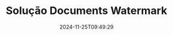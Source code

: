 ---
############################# Static ############################
layout: "family"
date:  2024-11-25T09:49:29
draft: false

product: "Watermark"
product_tag: "watermark"

lang: pt

############################# Head ############################
head_title: "Marca d'água do documento C# Java Node.js Python | Adicione uma Marca D'água"
head_description: "Adicione marca d'água a PDF, imagens e documentos. Solução de marca d'água para Microsoft Office, PDF, OpenDocument, imagens e etc."

############################# Header ############################
title: "Solução Documents Watermark"
description:  |
  Adicione marcas d'água de texto e imagem aos seus documentos e imagens.

  Pesquise e modifique marcas d'água de documentos de maneira conveniente.

  Obtenha informações sobre marcas d'água que são apresentadas em seus documentos.

############################# Supported Platforms ###############################
supported_platforms:
  enable: true
  head_title: "Escolha sua plataforma"
  title: "Independência da plataforma"
  description: "A biblioteca GroupDocs.Watermark suporta os seguintes sistemas operacionais e estruturas:"
  details_link_title: "Saiba mais"

  items:
    # items loop
    - title: ".NET"
      description: GroupDocs.Watermark .NET 
      color: "blue"
      tag: "net"
      link: "/watermark/net/"
      features_link: "https://docs.groupdocs.com/watermark/net/system-requirements/"
      features:
          # features loop
          - rows: "4"
            content: |
                    .NET Framework 4.5 or higher <br> .NET Core 3.0 or higher <br> .NET 5.0 or higher
      
          # features loop
          - rows: "1"
            content: |
                    Windows <br> Linux <br> Mac OS
      
          # features loop
          - rows: "3"
            content: |
                    Microsoft Visual Studio <br> JetBrains Rider <br> Microsoft Visual Code
      
          # features loop
          - rows: "1"
            content: |
                    50+ file formats
      

    # items loop
    - title: "Java"
      description: GroupDocs.Watermark Java
      color: "red"
      tag: "java"
      link: "/watermark/java/"
      features_link: "https://docs.groupdocs.com/watermark/java/system-requirements/"
      features:
          # features loop
          - rows: "4"
            content: |
                    Java 8 or higher <br> Kotlin
      
          # features loop
          - rows: "1"
            content: |
                    Windows <br> Linux <br> Mac OS
      
          # features loop
          - rows: "3"
            content: |
                    IntelliJ IDEA <br> Eclipse <br> NetBeans
      
          # features loop
          - rows: "1"
            content: |
                    50+ file formats

    # items loop
    - title: "Node.js"
      description: GroupDocs.Watermark Node.js
      color: "green"
      tag: "nodejs-java"
      link: "/watermark/nodejs-java/"
      features_link: "https://docs.groupdocs.com/watermark/nodejs-java/system-requirements/"
      features:
          # features loop
          - rows: "4"
            content: |
                    Node.js 16+ and J2SE 8.0 (1.8)+
      
          # features loop
          - rows: "1"
            content: |
                    Windows <br> Linux <br> Mac OS
      
          # features loop
          - rows: "3"
            content: |
                    Atom <br> Visual Studio Code <br> Qualquer outro editor de texto
      
          # features loop
          - rows: "1"
            content: |
                    50+ file formats

    # items loop
    - title: "Python"
      description: GroupDocs.Watermark Python
      color: "yellow"
      tag: "python-net"
      link: "/watermark/python-net/"
      features_link: "https://docs.groupdocs.com/watermark/python-net/system-requirements/"
      features:
          # features loop
          - rows: "3"
            content: |
                    Python 3.9+ and .Net 6+
      
          # features loop
          - rows: "1"
            content: |
                    Windows <br> Linux <br> Mac OS
      
          # features loop
          - rows: "4"
            content: |
                    IDLE <br> PyCharm <br> Visual Studio Code
      
          # features loop
          - rows: "1"
            content: |
                    50+ file formats

############################# Features ###############################
features:
  enable: true
  title: "Análise de características de GroupDocs.Watermark"
  description: "A biblioteca projetada para adicionar, pesquisar e atualizar vários tipos de marcas d'água para formatos de documentos populares."

  items:
    # items loop
    - icon: "protect"
      title: "Proteja arquivos com marcas d'água"
      content: "Adicione marcas d'água de texto e imagem aos seus documentos comerciais."

    # items loop
    - icon: "search"
      title: "Pesquise marcas d'água existentes"
      content: "Obtenha informações detalhadas sobre marcas d'água colocadas anteriormente no documento."

    # items loop
    - icon: "manipulate"
      title: "Manipular marcas d'água de documentos"
      content: "Controle texto, estilo, imagem e outros recursos de marca d'água."

    # items loop
    - icon: "additional"
      title: "Vários recursos adicionais"
      content: "Obtenha informações do documento, atualize hiperlinks ou plano de fundo das páginas, etc."

############################# Code samples ############################
code_samples:
  enable: true
  title: "Proteja documentos com marcas d'água"
  description: "GroupDocs.Watermark exemplos de código de operações típicas."
  items:
    # code sample loop
    - title: "Criando uma marca d'água."
      content: |
       Para acrescentar uma marca d'água a um documento, forneça o caminho para o arquivo de destino. Você tem muitas opções para escolher para obter uma marca d'água personalizada em uma página específica.
      samples:
        - language: "C#"
          color: "blue"
          content: |
            ```csharp {style=abap}   
            // Especifique o documento a ser marcado com marca d'água
            using (Watermarker watermarker = new Watermarker("source.docx"))
            {
                // Criar objeto de marca d'água
                TextWatermark watermark = new TextWatermark("top secret", new Font("Arial", 36));

                // Definir opções de marca d'água
                watermark.ForegroundColor = Color.Red;
                watermark.HorizontalAlignment = HorizontalAlignment.Center;
                watermark.VerticalAlignment = VerticalAlignment.Center;

                // Adicione marca d'água e salve o arquivo processado
                watermarker.Add(watermark);
                watermarker.Save("result.docx");
            }
            ```
        - language: "Java"
          color: "red"
          content: |
            ```java {style=abap}   
            // Especifique o documento a ser marcado com marca d'água
            Watermarker watermarker = new Watermarker("source.docx");

            // Criar objeto de marca d'água
            TextWatermark watermark = new TextWatermark("top secret", new Font("Arial", 36));

            // Definir opções de marca d'água
            watermark.setForegroundColor(Color.getRed());
            watermark.setHorizontalAlignment(HorizontalAlignment.Center);
            watermark.setVerticalAlignment(VerticalAlignment.Center);

            // Adicione marca d'água e salve o arquivo processado
            watermarker.add(watermark);
            watermarker.save("result.docx");
            watermarker.close();
            ```
        - language: "TypeScript"
          color: "green"
          content: |
            ```javascript {style=abap}  
            // Especifique o documento a ser marcado com marca d'água
            const watermarker = new Watermarker("source.docx");

            // Criar objeto de marca d'água
            const watermark = new TextWatermark("top secret", new Font("Arial", 36));

            // Definir opções de marca d'água
            watermark.setForegroundColor(Color.getRed());
            watermark.setHorizontalAlignment(HorizontalAlignment.Center);
            watermark.setVerticalAlignment(VerticalAlignment.Center);

            // Adicione marca d'água e salve o arquivo processado
            watermarker.add(watermark);
            watermarker.save("result.docx");
            ```
        - language: "Python"
          color: "yellow"
          content: |
            ```python {style=abap}  
            def run():
                # Especifique o documento a ser marcado com marca d'água
                with groupdocs.watermark.Watermarker("source.docx") as watermarker:
                    font = groupdocs.watermark.watermarks.Font("Arial", 36.0)

                    # Criar objeto de marca d'água
                    watermark = groupdocs.watermark.watermarks.TextWatermark("top secret", font)

                    # Definir opções de marca d'água
                    watermark.foreground_color = groupdocs.watermark.watermarks.Color.red;
                    watermark.horizontal_alignment = groupdocs.watermark.common.HorizontalAlignment.CENTER
                    watermark.vertical_alignment = groupdocs.watermark.common.VerticalAlignment.CENTER

                    # Adicione marca d'água e salve o arquivo processado
                    watermarker.add(watermark)
                    watermarker.save("result.docx")
            ```


############################# Supported Formats ###############################
formats:
  enable: true
  title: "Mais de 50 formatos de arquivo suportados"
  description: "GroupDocs.Watermark fornece marca d'água para formatos populares de documentos e arquivos."

############################# Metrics ###############################
metrics:
  enable: true
  title: "Dados estatísticos da nossa biblioteca"
  description: "Mergulhe profundamente nas principais métricas, revelando insights sobre nossas conquistas, impacto e crescimento."

  items:
    # items loop
    - number: "50+"
      title: "Formatos suportados"
      content: "A Biblioteca é capaz de processar mais de 50 dos formatos de arquivo mais populares."

    # items loop
    - number: "500k"
      title: "NuGet downloads"
      content: "GroupDocs.Watermark para .NET é uma biblioteca popular com mais de 500.000 downloads em NuGet."

    # items loop
    - number: "15k"
      title: "Downloads do Maven"
      content: "Com mais de 15 mil downloads no Maven, GroupDocs.Watermark é uma escolha popular para Java desenvolvedores."

    # items loop
    - number: "140+"
      title: "Clientes satisfeitos"
      content: "Desenvolvedores individuais e grandes empresas em todo o mundo preferem nossas bibliotecas para criar soluções inovadoras."


############################# Customers ###############################
customers:
  enable: true
  title: "Nossos clientes satisfeitos"
  description: "GroupDocs bibliotecas são empregadas por marcas mundialmente renomadas e ilustres em todo o mundo."

  items:
    # items loop
    - title: "BenQ Corporation"
      logo: "benq"
      
    # items loop
    - title: "Nasdaq Stock Market"
      logo: "nasdaq"
      
    # items loop
    - title: "AT&T Inc."
      logo: "att"
      
    # items loop
    - title: "Customer logo AstraZeneca"
      logo: "astrazeneca"
      
    # items loop
    - title: "Central Bank of Argentina"
      logo: "argentinacentralbank"
      
    # items loop
    - title: "Roche Holding AG"
      logo: "roche"
      
    # items loop
    - title: "Capita"
      logo: "capita"
      
    # items loop
    - title: "Axa S.A."
      logo: "axa"
      
    # items loop
    - title: "Instructure Inc."
      logo: "instructure"
      
    # items loop
    - title: "Wipro"
      logo: "wipro"


############################# Actions ###############################
actions:
  enable: true
  title: "Pronto para começar?"
  description: "Experimente os GroupDocs.Watermark recursos gratuitamente em sua plataforma"

  items:
    # items loop
    - title: ".NET"
      color: "blue"
      link: "/watermark/net/"

    # items loop
    - title: "Java"
      color: "red"
      link: "/watermark/java/"

    # items loop
    - title: "Node.js"
      color: "green"
      link: "/watermark/nodejs-java/"      

############################# FAQ ###############################
faq:
  enable: true
  title: "Perguntas frequentes"
  description: "Confira nossas perguntas frequentes"

  items:
    # items loop
    - question: "As bibliotecas externas são exigidas por GroupDocs.Watermark para manipulação de documentos?"
      answer: "O GroupDocs.Watermark funciona de forma independente, sem necessidade de software de terceiros, como o Adobe Acrobat, Microsoft Office, etc."

    # items loop
    - question: "Posso testar GroupDocs.Watermark recursos antes de comprar?"
      answer: "Sim, GroupDocs.Watermark oferece um teste gratuito! Instale e experimente, mas lembre-se: as versões de teste adicionam “crachás de teste” aos seus documentos, somente as 3 primeiras páginas são processadas. Quer a experiência completa? Obtenha uma licença temporária gratuita de 30 dias para obter todas as funcionalidades. Veja os detalhes em [licença temporária](https://purchase.groupdocs.com/temporary-license/)."

    # items loop
    - question: "Quais tipos de licença são fornecidos?"
      answer: "Precisa de uma licença GroupDocs.Watermark? Temos opções! Escolha entre licenças com base em várias opções. Número de desenvolvedores em sua equipe. Locais de implantação, como escritório único ou locais de trabalho remotos. A distribuição ao cliente final precisa compartilhar o SDK/API com os clientes? Como alternativa, há uma licença para uso mensal: pague somente pelo que você usa com planos limitados. Mergulhe mais fundo e encontre o [preço perfeito](https://purchase.groupdocs.com/pricing/watermark/net/)."

############################# Cloud Links ###############################
cloud_links:
  enable: true
  title: "GroupDocs.Watermark APIs de baixo código"
  description: "Adicione marcas d'água aos arquivos pelo seu aplicativo usando nossa API REST baseada em nuvem."
  
  items:
    # items loop
    - title: "GroupDocs.Watermark Cloud for cURL"
      content: "Use a API cURL REST ful para marcar com marca d'água PDF, Word, Excel, PowerPoint, JPEG e outros formatos de arquivo populares."
      icon: "groupdocs_watermark-for-curl"
      link: "https://products.groupdocs.cloud/watermark/curl"

    # items loop
    - title: "GroupDocs.Watermark Cloud for .NET"
      content: "Capacite seus .NET aplicativos com recursos de marcação d'água de documentos do Cloud SDK para .NET. Proteja documentos comerciais por conta própria."
      icon: "groupdocs_watermark-for-net"
      link: "https://products.groupdocs.cloud/watermark/net"

    # items loop
    - title: "GroupDocs.Watermark Cloud for Java"
      content: "O SDK GroupDocs.Watermark projetado para Java concede novas possibilidades para seus Java aplicativos e arquivos de negócios."
      icon: "groupdocs_watermark-for-java"
      link: "https://products.groupdocs.cloud/watermark/java"

############################# App links ###############################
app_links:
  enable: true
  title: "GroupDocs.Watermark Aplicativos da Web"
  description: "GroupDocs concede acesso a um aplicativo web para adicionar marcas d'água aos seus documentos. Mais de 50 formatos de arquivo populares podem ser marcados com marca d'água em seu navegador favorito GRATUITAMENTE."

  items:
    # items loop
    - title: "GroupDocs.Watermark Total"
      content: "Ferramenta on-line para adicionar marcas d'água aos documentos a partir de qualquer dispositivo."
      icon: "groupdocs_watermark-app"
      link: "https://products.groupdocs.app/watermark/total"

    # items loop
    - title: "GroupDocs.Watermark DOCX"
      content: "Marca d'água MS Word DOCX on-line."
      icon: "groupdocs_words-app"
      link: "https://products.groupdocs.app/watermark/docx"

    # items loop
    - title: "GroupDocs.Watermark PDF"
      content: "Proteja PDF documentos on-line."
      icon: "groupdocs_pdf-app"
      link: "https://products.groupdocs.app/watermark/pdf"


      


---